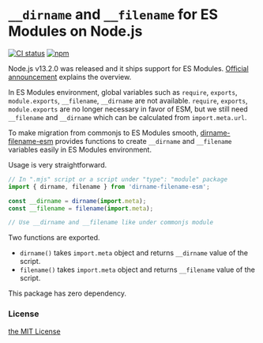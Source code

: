 `__dirname` and `__filename` for ES Modules on Node.js
======================================================
[![CI status](https://github.com/rhysd/github-action-benchmark/workflows/CI/badge.svg)](https://github.com/rhysd/dirname-filename-esm/actions?query=workflow%3ACI)
[![npm](https://badge.fury.io/js/dirname-filename-esm.svg)](https://www.npmjs.com/package/dirname-filename-esm)

Node.js v13.2.0 was released and it ships support for ES Modules. [Official announcement](https://medium.com/@nodejs/announcing-core-node-js-support-for-ecmascript-modules-c5d6dc29b663) explains the overview.

In ES Modules environment, global variables such as `require`, `exports`, `module.exports`, `__filename`, `__dirname` are not available. `require`, `exports`, `module.exports` are no longer necessary in favor of ESM, but we still need `__filename` and `__dirname` which can be calculated from `import.meta.url`.

To make migration from commonjs to ES Modules smooth, [dirname-filename-esm](https://www.npmjs.com/package/dirname-filename-esm) provides functions to create `__dirname` and `__filename` variables easily in ES Modules environment.

Usage is very straightforward.

```javascript
// In ".mjs" script or a script under "type": "module" package
import { dirname, filename } from 'dirname-filename-esm';

const __dirname = dirname(import.meta);
const __filename = filename(import.meta);

// Use __dirname and __filename like under commonjs module
```

Two functions are exported.

- `dirname()` takes `import.meta` object and returns `__dirname` value of the script.
- `filename()` takes `import.meta` object and returns `__filename` value of the script.

This package has zero dependency.

### License

[the MIT License](./LICENSE.txt)

